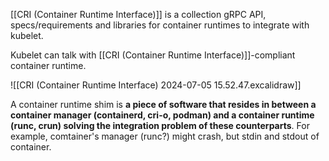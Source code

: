 [[CRI (Container Runtime Interface)]] is a collection gRPC API, specs/requirements and libraries for container runtimes to integrate with kubelet.

Kubelet can talk with [[CRI (Container Runtime Interface)]]-compliant container runtime.


![[CRI (Container Runtime Interface) 2024-07-05 15.52.47.excalidraw]]


A container runtime shim is **a piece of software that resides in between a container manager (containerd, cri-o, podman) and a container runtime (runc, crun) solving the integration problem of these counterparts**.
For example, comtainer's manager (runc?) might crash, but stdin and stdout  of container.
